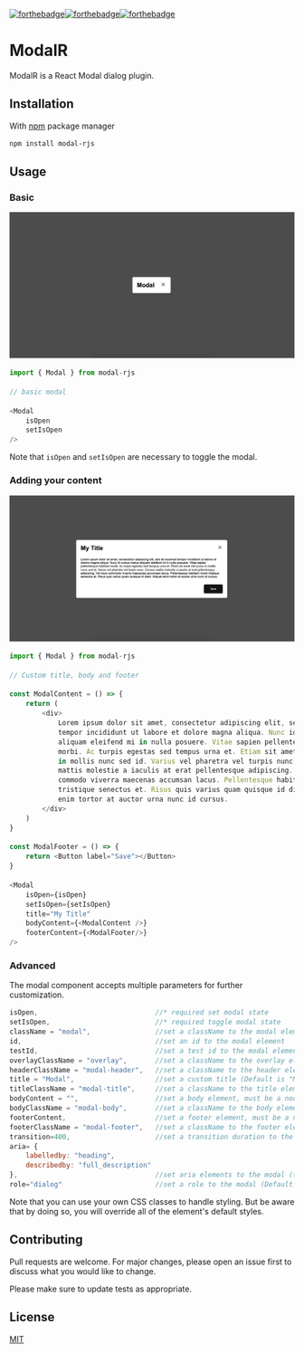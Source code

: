 [![forthebadge](https://forthebadge.com/images/badges/made-with-javascript.svg)](https://forthebadge.com)[![forthebadge](https://forthebadge.com/images/badges/uses-css.svg)](https://forthebadge.com)[![forthebadge](https://forthebadge.com/images/badges/certified-yourboyserge.svg)](https://forthebadge.com)

# ModalR

ModalR is a React Modal dialog plugin.

## Installation

With [npm](https://www.npmjs.com) package manager

```bash
npm install modal-rjs
```

## Usage

### Basic

![Basic Modal](./basic-modal.png)

```javascript
import { Modal } from modal-rjs

// basic modal

<Modal
    isOpen
    setIsOpen
/>
```

Note that `isOpen` and `setIsOpen` are necessary to toggle the modal.

### Adding your content

![Basic Content Modal](./custom-elements.png)

```javascript
import { Modal } from modal-rjs

// Custom title, body and footer

const ModalContent = () => {
    return (
        <div>
            Lorem ipsum dolor sit amet, consectetur adipiscing elit, sed do eiusmod
            tempor incididunt ut labore et dolore magna aliqua. Nunc id cursus metus
            aliquam eleifend mi in nulla posuere. Vitae sapien pellentesque habitant
            morbi. Ac turpis egestas sed tempus urna et. Etiam sit amet nisl purus
            in mollis nunc sed id. Varius vel pharetra vel turpis nunc. Cursus
            mattis molestie a iaculis at erat pellentesque adipiscing. Vel risus
            commodo viverra maecenas accumsan lacus. Pellentesque habitant morbi
            tristique senectus et. Risus quis varius quam quisque id diam. Aliquet
            enim tortor at auctor urna nunc id cursus.
        </div>
    )
}

const ModalFooter = () => {
    return <Button label="Save"></Button>
}

<Modal
    isOpen={isOpen}
    setIsOpen={setIsOpen}
    title="My Title"
    bodyContent={<ModalContent />}
    footerContent={<ModalFooter/>}
/>
```

### Advanced

The modal component accepts multiple parameters for further customization.

```javascript
isOpen,                             //* required set modal state
setIsOpen,                          //* required toggle modal state
className = "modal",                //set a className to the modal elemen (Default is "modal")
id,                                 //set an id to the modal element
testId,                             //set a test id to the modal element
overlayClassName = "overlay",       //set a className to the overlay element (Default is "overlay")
headerClassName = "modal-header",   //set a className to the header element (Default is "modal-header")
title = "Modal",                    //set a custom title (Default is "Modal")
titleClassName = "modal-title",     //set a className to the title element (Default is "modal-title")
bodyContent = "",                   //set a body element, must be a node, can be plain HTML, a function returning HTML or a React component (Default is an empty string "")
bodyClassName = "modal-body",       //set a className to the body element (Default is "modal-body")
footerContent,                      //set a footer element, must be a node, can be plain HTML, a function returning HTML or a React component (Default is an empty string "")
footerClassName = "modal-footer",   //set a className to the footer element (Default is "modal-footer")
transition=400,                     //set a transition duration to the appearance of the modal (Default is 400ms)
aria= {
    labelledby: "heading",
    describedby: "full_description"
},                                  //set aria elements to the modal (these are the default)
role="dialog"                       //set a role to the modal (Default is "dialog")
```

Note that you can use your own CSS classes to handle styling. But be aware that by doing so, you will override all of the element's default styles.

## Contributing

Pull requests are welcome. For major changes, please open an issue first
to discuss what you would like to change.

Please make sure to update tests as appropriate.

## License

[MIT](https://choosealicense.com/licenses/mit/)